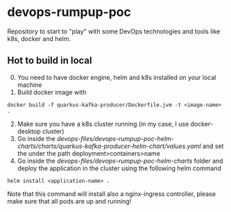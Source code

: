 # devops-rumpup-poc
Repository to start to "play" with some DevOps technologies and tools like k8s, docker and helm.

## Hot to build in local
0) You need to have docker engine, helm and k8s installed on your local machine
1) Build docker image with 
```docker 
docker build -f quarkus-kafka-producer/Dockerfile.jvm -t <image-name> .
```
2) Make sure you have a k8s cluster running (in my case, I use docker-desktop cluster)
3) Go inside the *devops-files/devops-rumpup-poc-helm-charts/charts/quarkus-kafka-producer-helm-chart/values.yaml* and set the <image-name> under the path deployment>containers>name
4) Go inside the *devops-files/devops-rumpup-poc-helm-charts* folder and deploy the application in the cluster using the following helm command
```
helm install <application-name> .
```
Note that this command will install also a nginx-ingress controller, please make sure that all pods are up and running!